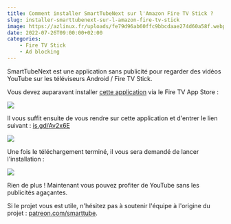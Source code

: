 ```yaml
---
title: Comment installer SmartTubeNext sur l'Amazon Fire TV Stick ?
slug: installer-smarttubenext-sur-l-amazon-fire-tv-stick
image: https://azlinux.fr/uploads/fe79d96ab60ffc9bbcdaae274d60a58f.webp
date: 2022-07-26T09:00:00+02:00
categories:
    - Fire TV Stick
    - Ad blocking
---
```


SmartTubeNext est une application sans publicité pour regarder des vidéos YouTube sur les téléviseurs Android / Fire TV Stick.

Vous devez auparavant installer [cette application](https://amazon.fr/dp/B01N0BP507) via le Fire TV App Store :

![](https://azlinux.fr/uploads/4b25794be0bb8ddd0471711757e1b65b.webp)

Il vous suffit ensuite de vous rendre sur cette application et d'entrer le lien suivant : [is.gd/Av2x6E](https://is.gd/Av2x6E)

![](https://azlinux.fr/uploads/9cdaf79f0eb7e70e02047ba2fa108866.webp)

Une fois le téléchargement terminé, il vous sera demandé de lancer l'installation :

![](https://azlinux.fr/uploads/0b012f0b4471db6214634903318f380e.webp)

Rien de plus ! Maintenant vous pouvez profiter de YouTube sans les publicités agaçantes.

Si le projet vous est utile, n'hésitez pas à soutenir l'équipe à l'origine du projet : [patreon.com/smarttube](https://patreon.com/smarttube).
